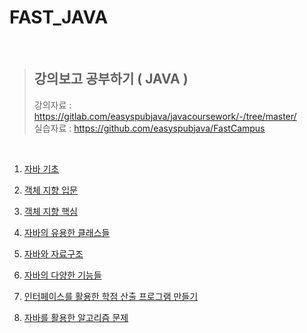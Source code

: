 # FAST_JAVA

<br/>

> ## **강의보고 공부하기 ( JAVA )**
> 강의자료 : https://gitlab.com/easyspubjava/javacoursework/-/tree/master/  
> 실습자료 : https://github.com/easyspubjava/FastCampus

<br/>

1. [자바 기초](https://github.com/Kuah0/FAST_JAVA/tree/master/Chapter01)

2. [객체 지향 입문](https://github.com/Kuah0/FAST_JAVA/tree/master/Chapter02)

3. [객체 지향 핵심](https://github.com/Kuah0/FAST_JAVA/tree/master/Chapter03)

4. [자바의 유용한 클래스들](https://github.com/Kuah0/FAST_JAVA/tree/master/Chapter04)

5. [자바와 자료구조](https://github.com/Kuah0/FAST_JAVA/tree/master/Chapter05)

6. [자바의 다양한 기능들]()

7. [인터페이스를 활용한 학점 산출 프로그램 만들기]()

8. [자바를 활용한 알고리즘 문제]()
